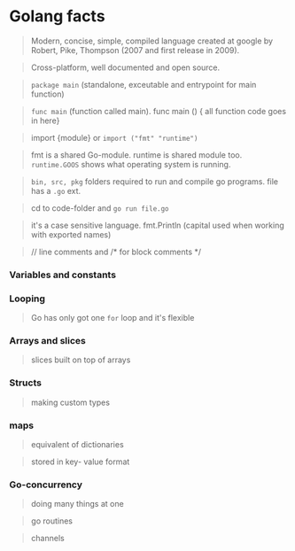 # Golang facts

 > Modern, concise, simple, compiled language created at google by Robert, Pike, Thompson (2007 and first release in 2009).
 
 > Cross-platform, well documented and open source.
 
 > `package main` (standalone, exceutable and entrypoint for main function)
 
 > `func main` (function called main). func main () { all function code goes in here}
 
 > import {module} or `import ("fmt" "runtime")` 
 
 > fmt is a shared Go-module. runtime is shared module too. `runtime.GOOS` shows what operating system is running. 
 
 > `bin, src, pkg` folders required to run and compile go programs. file has a `.go` ext.
 
 > cd to code-folder and `go run file.go`
 
 > it's a case sensitive language. fmt.Println (capital used when working with exported names)
 
 > // line comments and /* for block comments */
 
 ### Variables and constants
 
 ### Looping
 
 > Go has only got one `for` loop and it's flexible
 
 ### Arrays and slices
 
 > slices built on top of arrays
 
 ### Structs
 
 > making custom types
 
 ### maps
 
 > equivalent of dictionaries
 
 > stored in key- value format
 
 ### Go-concurrency 
 
 > doing many things at one
 
 > go routines
 
 > channels

